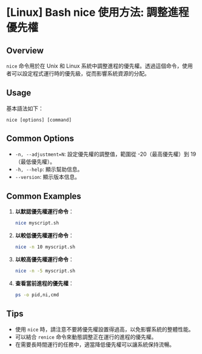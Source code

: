 # [Linux] Bash nice 使用方法: 調整進程優先權

## Overview
`nice` 命令用於在 Unix 和 Linux 系統中調整進程的優先權。透過這個命令，使用者可以設定程式運行時的優先級，從而影響系統資源的分配。

## Usage
基本語法如下：
```
nice [options] [command]
```

## Common Options
- `-n, --adjustment=N`: 設定優先權的調整值，範圍從 -20（最高優先權）到 19（最低優先權）。
- `-h, --help`: 顯示幫助信息。
- `--version`: 顯示版本信息。

## Common Examples
1. **以默認優先權運行命令**：
   ```bash
   nice myscript.sh
   ```

2. **以較低優先權運行命令**：
   ```bash
   nice -n 10 myscript.sh
   ```

3. **以較高優先權運行命令**：
   ```bash
   nice -n -5 myscript.sh
   ```

4. **查看當前進程的優先權**：
   ```bash
   ps -o pid,ni,cmd
   ```

## Tips
- 使用 `nice` 時，請注意不要將優先權設置得過高，以免影響系統的整體性能。
- 可以結合 `renice` 命令來動態調整正在運行的進程的優先權。
- 在需要長時間運行的任務中，適當降低優先權可以讓系統保持流暢。